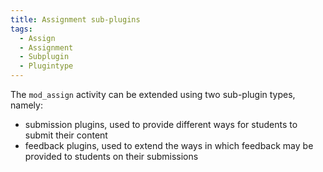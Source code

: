```yaml
---
title: Assignment sub-plugins
tags:
  - Assign
  - Assignment
  - Subplugin
  - Plugintype
---
```


The `mod_assign` activity can be extended using two sub-plugin types, namely:

- submission plugins, used to provide different ways for students to submit their content
- feedback plugins, used to extend the ways in which feedback may be provided to students on their submissions
